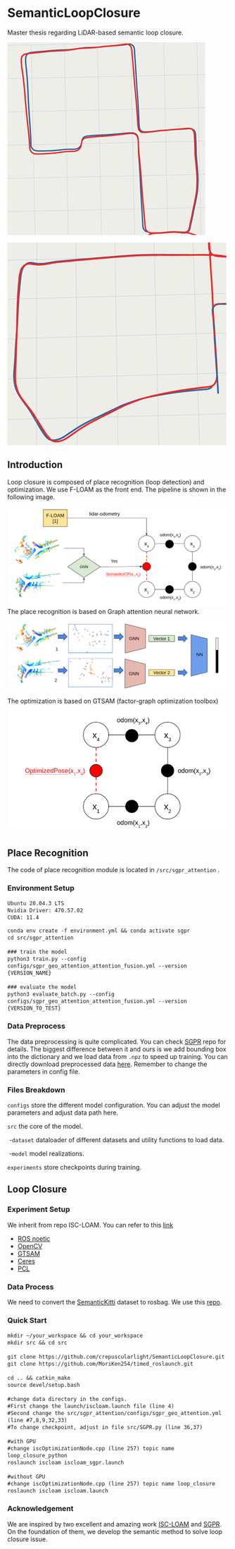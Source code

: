 # SemanticLoopClosure
Master thesis regarding LiDAR-based semantic loop closure.

![](./assets/README/loop1.gif)

![](./assets/README/loop2.gif)

## Introduction

Loop closure is composed of place recognition (loop detection) and optimization. We use F-LOAM as the front end. The pipeline is shown in the following image.

![image-20221101201105328](assets/README/image-20221101201105328.png) The place recognition is based on Graph attention neural network. 

![image-20221101200714176](assets/README/image-20221101200714176.png)

The optimization is based on GTSAM (factor-graph optimization toolbox)

![image-20221101200922875](assets/README/image-20221101200922875.png)

## Place Recognition

The code of place recognition module is located in `/src/sgpr_attention` .

### Environment Setup

```
Ubuntu 20.04.3 LTS
Nvidia Driver: 470.57.02    
CUDA: 11.4
```

```shell
conda env create -f environment.yml && conda activate sgpr
cd src/sgpr_attention

### train the model
python3 train.py --config configs/sgpr_geo_attention_attention_fusion.yml --version {VERSION_NAME}

### evaluate the model
python3 evaluate_batch.py --config configs/sgpr_geo_attention_attention_fusion.yml --version {VERSION_TO_TEST}
```



### Data Preprocess

The data preprocessing is quite complicated. You can check  [SGPR](https://github.com/kxhit/SG_PR) repo for details. The biggest difference between it and ours is we add bounding box into the dictionary and we load data from `.npz` to speed up training. You can directly download preprocessed data [here](https://drive.google.com/drive/folders/1tUkrBakDsxrMt-AKHxK1W7oTP5HaFRcN).  Remember to change the parameters in config file.



### Files Breakdown

`configs` store the different model configuration. You can adjust the model parameters and adjust data path here.

`src` the core of the model. 

​		-`dataset` dataloader of different datasets and utility functions to load data.

​		-`model` model realizations.

`experiments` store checkpoints during training.



## Loop Closure

### Experiment Setup

We inherit from repo ISC-LOAM. You can refer to this [link](https://github.com/wh200720041/iscloam)

- [ROS noetic](http://wiki.ros.org/noetic/Installation/Ubuntu)
- [OpenCV](https://docs.opencv.org/4.x/d7/d9f/tutorial_linux_install.html)
- [GTSAM](https://gtsam.org/get_started/)
- [Ceres](http://ceres-solver.org/installation.html)
- [PCL](https://pointclouds.org/downloads/)

### Data Process

We need to convert the [SemanticKitti](http://www.semantic-kitti.org/) dataset to rosbag. We use this [repo](https://github.com/amslabtech/semantickitti2bag).  



### Quick Start

```
mkdir ~/your_workspace && cd your_workspace
mkdir src && cd src

git clone https://github.com/crepuscularlight/SemanticLoopClosure.git
git clone https://github.com/MoriKen254/timed_roslaunch.git

cd .. && catkin_make
source devel/setup.bash

#change data directory in the configs.
#First change the launch/iscloam.launch file (line 4)
#Second change the src/sgpr_attention/configs/sgpr_geo_attention.yml (line #7,8,9,32,33)
#To change checkpoint, adjust in file src/SGPR.py (line 36,37)

#with GPU 
#change iscOptimizationNode.cpp (line 257) topic name loop_closure_python
roslaunch iscloam iscloam_sgpr.launch

#without GPU
#change iscOptimizationNode.cpp (line 257) topic name loop_closure
roslaunch iscloam iscloam.launch
```



### Acknowledgement

We are inspired by two excellent and amazing work [ISC-LOAM](https://github.com/wh200720041/iscloam) and [SGPR](https://github.com/kxhit/SG_PR). On the foundation of them, we develop the semantic method to solve loop closure issue.
